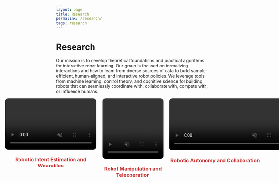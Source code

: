 ```yaml
---
layout: page
title: Research
permalink: /research/
tags: research
---
```


<div class="research-section">
    <h1>Research</h1>
    <p>
        Our mission is to develop theoretical foundations and practical algorithms for interactive robot learning. Our group is focused on formalizing interactions and how to learn from diverse sources of data to build sample-efficient, human-aligned, and interactive robot policies. We leverage tools from machine learning, control theory, and cognitive science for building robots that can seamlessly coordinate with, collaborate with, compete with, or influence humans.
    </p>
    <div class="video-gallery" style="display: flex; gap: 20px; justify-content: center;">
        <!-- Video 1 -->
        <div class="video-item" style="text-align: center; width: 300px;">
            <a href="/research/robotic-intent-estimation" style="text-decoration: none; color: inherit;">
                <div class="video-wrapper" style="border-radius: 10px; overflow: hidden; width: 300px; height: auto; aspect-ratio: 16/9;">
                    <video width="100%" height="100%" autoplay muted loop playsinline style="object-fit: cover;">
                        <source src="/papers/proact.mp4" type="video/mp4">
                        Your browser does not support the video tag.
                    </video>
                </div>
                <h3 style="color: #c83636;">Robotic Intent Estimation and Wearables</h3>
            </a>
        </div>
        <!-- Video 2 (Square aspect ratio) -->
        <div class="video-item" style="text-align: center; width: 300px;">
            <a href="/research/robot-manipulation-teleoperation" style="text-decoration: none; color: inherit;">
                <div class="video-wrapper" style="border-radius: 10px; overflow: hidden; width: 200px; height: 200px; aspect-ratio: 1/1; margin: 0 auto;">
                    <video width="100%" height="100%" autoplay muted loop playsinline style="object-fit: cover;">
                        <source src="/papers/inter.mp4" type="video/mp4">
                        Your browser does not support the video tag.
                    </video>
                </div>
                <h3 style="color: #c83636;">Robot Manipulation and Teleoperation</h3>
            </a>
        </div>
        <!-- Video 3 -->
        <div class="video-item" style="text-align: center; width: 300px;">
            <a href="/research/advanced-robotic-autonomy" style="text-decoration: none; color: inherit;">
                <div class="video-wrapper" style="border-radius: 10px; overflow: hidden; width: 400px; height: auto; aspect-ratio: 21/9; margin: 0 auto;">
                    <video width="100%" height="100%" autoplay muted loop playsinline style="object-fit: cover;">
                        <source src="/papers/car_visual_field.mp4" type="video/mp4">
                        Your browser does not support the video tag.
                    </video>
                </div>
                <h3 style="color: #c83636;">Robotic Autonomy and Collaboration</h3>
            </a>
        </div>
    </div>
</div>

